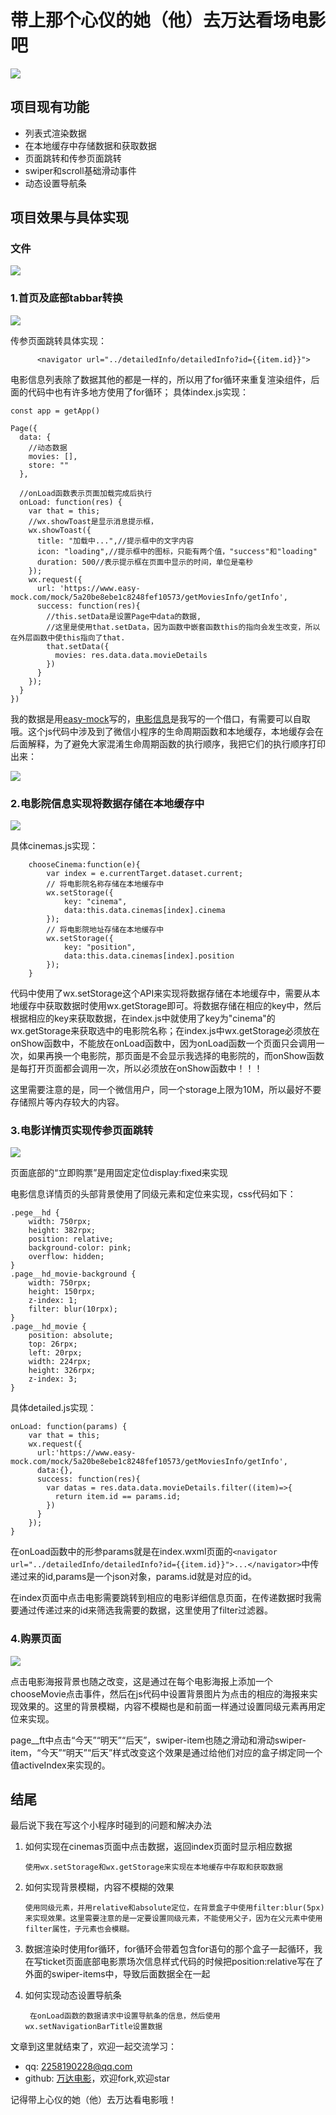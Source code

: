 # 带上那个心仪的她（他）去万达看场电影吧
![](https://images.unsplash.com/photo-1498609458988-7b2c70d9213a?ixlib=rb-0.3.5&ixid=eyJhcHBfaWQiOjEyMDd9&s=d03b36311e6aaf79ea1a7ccfdc606b62&auto=format&fit=crop&w=750&q=80)

## 项目现有功能
* 列表式渲染数据
* 在本地缓存中存储数据和获取数据
* 页面跳转和传参页面跳转
* swiper和scroll基础滑动事件
* 动态设置导航条
## 项目效果与具体实现
### 文件

![](https://user-gold-cdn.xitu.io/2017/12/18/160654c2f046c78b?w=203&h=312&f=png&s=12168)

### 1.首页及底部tabbar转换

![](https://user-gold-cdn.xitu.io/2017/12/17/16064b0e37a23d60?w=290&h=508&f=gif&s=378880)

传参页面跳转具体实现：

```
      <navigator url="../detailedInfo/detailedInfo?id={{item.id}}">
```
电影信息列表除了数据其他的都是一样的，所以用了for循环来重复渲染组件，后面的代码中也有许多地方使用了for循环；
具体index.js实现：
```
const app = getApp()

Page({
  data: {
    //动态数据
    movies: [],
    store: ""
  },
  
  //onLoad函数表示页面加载完成后执行
  onLoad: function(res) {
    var that = this;
    //wx.showToast是显示消息提示框，
    wx.showToast({
      title: "加载中...",//提示框中的文字内容
      icon: "loading",//提示框中的图标，只能有两个值，"success"和"loading"
      duration: 500//表示提示框在页面中显示的时间，单位是毫秒
    });
    wx.request({
      url: 'https://www.easy-mock.com/mock/5a20be8ebe1c8248fef10573/getMoviesInfo/getInfo',
      success: function(res){
        //this.setData是设置Page中data的数据,
        //这里是使用that.setData，因为函数中嵌套函数this的指向会发生改变，所以在外层函数中使this指向了that.
        that.setData({
          movies: res.data.data.movieDetails
        })
      }
    });
  }
})
```
我的数据是用[easy-mock](https://www.easy-mock.com/)写的，[电影信息](https://www.easy-mock.com/mock/5a20be8ebe1c8248fef10573/getMoviesInfo/getInfo#!method=get)是我写的一个借口，有需要可以自取哦。这个js代码中涉及到了微信小程序的生命周期函数和本地缓存，本地缓存会在后面解释，为了避免大家混淆生命周期函数的执行顺序，我把它们的执行顺序打印出来：

![](https://user-gold-cdn.xitu.io/2017/12/17/16064c8b259726db?w=607&h=167&f=png&s=18484)

### 2.电影院信息实现将数据存储在本地缓存中

![](https://user-gold-cdn.xitu.io/2017/12/17/16064d25da4412b1?w=290&h=508&f=gif&s=157697)

具体cinemas.js实现：
```
    chooseCinema:function(e){
        var index = e.currentTarget.dataset.current;
        // 将电影院名称存储在本地缓存中
        wx.setStorage({
            key: "cinema",
            data:this.data.cinemas[index].cinema
        });
        // 将电影院地址存储在本地缓存中
        wx.setStorage({
            key: "position",
            data:this.data.cinemas[index].position
        });
    }
```
代码中使用了wx.setStorage这个API来实现将数据存储在本地缓存中，需要从本地缓存中获取数据时使用wx.getStorage即可。将数据存储在相应的key中，然后根据相应的key来获取数据，在index.js中就使用了key为"cinema"的wx.getStorage来获取选中的电影院名称；在index.js中wx.getStorage必须放在onShow函数中，不能放在onLoad函数中，因为onLoad函数一个页面只会调用一次，如果再换一个电影院，那页面是不会显示我选择的电影院的，而onShow函数是每打开页面都会调用一次，所以必须放在onShow函数中！！！

这里需要注意的是，同一个微信用户，同一个storage上限为10M，所以最好不要存储照片等内存较大的内容。
### 3.电影详情页实现传参页面跳转

![](https://user-gold-cdn.xitu.io/2017/12/17/16064e6a5d81a859?w=290&h=508&f=gif&s=1226757)

页面底部的“立即购票”是用固定定位display:fixed来实现

电影信息详情页的头部背景使用了同级元素和定位来实现，css代码如下：
```
.pege__hd {
    width: 750rpx;
    height: 382rpx;
    position: relative;
    background-color: pink;
    overflow: hidden;
}
.page__hd_movie-background {
    width: 750rpx;
    height: 150rpx;
    z-index: 1;
    filter: blur(10rpx);
}
.page__hd_movie {
    position: absolute;
    top: 26rpx;
    left: 20rpx;
    width: 224rpx;
    height: 326rpx;
    z-index: 3;
}
```
具体detailed.js实现：
```
onLoad: function(params) {
    var that = this;
    wx.request({
      url:'https://www.easy-mock.com/mock/5a20be8ebe1c8248fef10573/getMoviesInfo/getInfo',
      data:{},
      success: function(res){
        var datas = res.data.data.movieDetails.filter((item)=>{
          return item.id == params.id;
        })
      }
    });
}
```
在onLoad函数中的形参params就是在index.wxml页面的`<navigator url="../detailedInfo/detailedInfo?id={{item.id}}">...</navigator>`中传递过来的id,params是一个json对象，params.id就是对应的id。

在index页面中点击电影需要跳转到相应的电影详细信息页面，在传递数据时我需要通过传递过来的id来筛选我需要的数据，这里使用了filter过滤器。
### 4.购票页面

![](https://user-gold-cdn.xitu.io/2017/12/17/16064f99fe21bd3d?w=290&h=508&f=gif&s=357582)

点击电影海报背景也随之改变，这是通过在每个电影海报上添加一个chooseMovie点击事件，然后在js代码中设置背景图片为点击的相应的海报来实现效果的。这里的背景模糊，内容不模糊也是和前面一样通过设置同级元素再用定位来实现。

page__ft中点击“今天”“明天”“后天”，swiper-item也随之滑动和滑动swiper-item，“今天”“明天”“后天”样式改变这个效果是通过给他们对应的盒子绑定同一个值activeIndex来实现的。

## 结尾
最后说下我在写这个小程序时碰到的问题和解决办法
1. 如何实现在cinemas页面中点击数据，返回index页面时显示相应数据

       使用wx.setStorage和wx.getStorage来实现在本地缓存中存取和获取数据
2. 如何实现背景模糊，内容不模糊的效果

       使用同级元素，并用relative和absolute定位，在背景盒子中使用filter:blur(5px)来实现效果。这里需要注意的是一定要设置同级元素，不能使用父子，因为在父元素中使用filter属性，子元素也会模糊。
3. 数据渲染时使用for循环，for循环会带着包含for语句的那个盒子一起循环，我在写ticket页面底部电影票场次信息样式代码的时候把position:relative写在了外面的swiper-items中，导致后面数据全在一起
4. 如何实现动态设置导航条
    
        在onLoad函数的数据请求中设置导航条的信息，然后使用wx.setNavigationBarTitle设置数据

文章到这里就结束了，欢迎一起交流学习：
* qq: 2258190228@qq.com
* github: [万达电影](https://github.com/nzhingg/lesson/tree/master/wxapp_wandadianying)，欢迎fork,欢迎star


记得带上心仪的她（他）去万达看电影哦！

